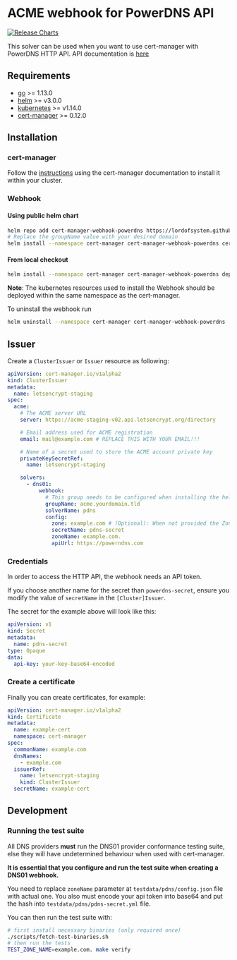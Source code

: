 # ACME webhook for PowerDNS API

[![Release Charts](https://github.com/lordofsystem/cert-manager-webhook-powerdns/actions/workflows/release.yml/badge.svg?branch=master)](https://github.com/lordofsystem/cert-manager-webhook-powerdns/actions/workflows/release.yml)

This solver can be used when you want to use cert-manager with PowerDNS HTTP API. API documentation is [here](https://doc.powerdns.com/authoritative/http-api/#)

## Requirements
-   [go](https://golang.org/) >= 1.13.0
-   [helm](https://helm.sh/) >= v3.0.0
-   [kubernetes](https://kubernetes.io/) >= v1.14.0
-   [cert-manager](https://cert-manager.io/) >= 0.12.0

## Installation

### cert-manager

Follow the [instructions](https://cert-manager.io/docs/installation/) using the cert-manager documentation to install it within your cluster.

### Webhook

#### Using public helm chart
```bash
helm repo add cert-manager-webhook-powerdns https://lordofsystem.github.io/cert-manager-webhook-powerdns
# Replace the groupName value with your desired domain
helm install --namespace cert-manager cert-manager-webhook-powerdns cert-manager-webhook-powerdns/cert-manager-webhook-powerdns --set groupName=acme.yourdomain.tld
```

#### From local checkout

```bash
helm install --namespace cert-manager cert-manager-webhook-powerdns deploy/cert-manager-webhook-powerdns
```
**Note**: The kubernetes resources used to install the Webhook should be deployed within the same namespace as the cert-manager.

To uninstall the webhook run
```bash
helm uninstall --namespace cert-manager cert-manager-webhook-powerdns
```

## Issuer

Create a `ClusterIssuer` or `Issuer` resource as following:
```yaml
apiVersion: cert-manager.io/v1alpha2
kind: ClusterIssuer
metadata:
  name: letsencrypt-staging
spec:
  acme:
    # The ACME server URL
    server: https://acme-staging-v02.api.letsencrypt.org/directory

    # Email address used for ACME registration
    email: mail@example.com # REPLACE THIS WITH YOUR EMAIL!!!

    # Name of a secret used to store the ACME account private key
    privateKeySecretRef:
      name: letsencrypt-staging

    solvers:
      - dns01:
          webhook:
            # This group needs to be configured when installing the helm package, otherwise the webhook won't have permission to create an ACME challenge for this API group.
            groupName: acme.yourdomain.tld
            solverName: pdns
            config:
              zone: example.com # (Optional): When not provided the Zone will obtained by cert-manager's ResolvedZone
              secretName: pdns-secret
              zoneName: example.com.
              apiUrl: https://powerndns.com
```

### Credentials
In order to access the HTTP API, the webhook needs an API token.

If you choose another name for the secret than `powerdns-secret`, ensure you modify the value of `secretName` in the `[Cluster]Issuer`.

The secret for the example above will look like this:
```yaml
apiVersion: v1
kind: Secret
metadata:
  name: pdns-secret
type: Opaque
data:
  api-key: your-key-base64-encoded
```

### Create a certificate

Finally you can create certificates, for example:

```yaml
apiVersion: cert-manager.io/v1alpha2
kind: Certificate
metadata:
  name: example-cert
  namespace: cert-manager
spec:
  commonName: example.com
  dnsNames:
    - example.com
  issuerRef:
    name: letsencrypt-staging
    kind: ClusterIssuer
  secretName: example-cert
```

## Development

### Running the test suite

All DNS providers **must** run the DNS01 provider conformance testing suite,
else they will have undetermined behaviour when used with cert-manager.

**It is essential that you configure and run the test suite when creating a
DNS01 webhook.**

You need to replace `zoneName` parameter at `testdata/pdns/config.json` file with actual one.
You also must encode your api token into base64 and put the hash into `testdata/pdns/pdns-secret.yml` file.

You can then run the test suite with:

```bash
# first install necessary binaries (only required once)
./scripts/fetch-test-binaries.sh
# then run the tests
TEST_ZONE_NAME=example.com. make verify
```
